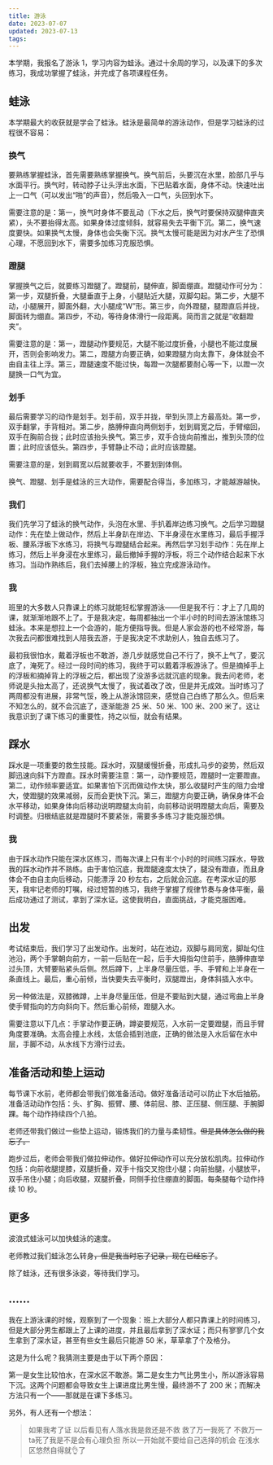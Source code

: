 ```yaml
---
title: 游泳
date: 2023-07-07
updated: 2023-07-13
tags:
---
```

本学期，我报名了游泳 1，学习内容为蛙泳。通过十余周的学习，以及课下的多次练习，我成功掌握了蛙泳，并完成了各项课程任务。

## 蛙泳
本学期最大的收获就是学会了蛙泳。蛙泳是最简单的游泳动作，但是学习蛙泳的过程很不容易：

### 换气
要熟练掌握蛙泳，首先需要熟练掌握换气。换气前后，头要沉在水里，脸部几乎与水面平行。换气时，转动脖子让头浮出水面，下巴贴着水面，身体不动。快速吐出上一口气（可以发出“啪”的声音），然后吸入一口气，头回到水下。

需要注意的是：第一，换气时身体不要乱动（下水之后，换气时要保持双腿伸直夹紧），头不要抬得太高。如果身体过度倾斜，就容易失去平衡下沉。第二，换气速度要快。如果换气太慢，身体也会失衡下沉。换气太慢可能是因为对水产生了恐惧心理，不愿回到水下，需要多加练习克服恐惧。

### 蹬腿
掌握换气之后，就要练习蹬腿了。蹬腿前，腿伸直，脚面绷直。蹬腿动作可分为：第一步，双腿折叠，大腿垂直于上身，小腿贴近大腿，双脚勾起。第二步，大腿不动，小腿展开，脚面外翻，大小腿成“W”形。第三步，向外蹬腿，腿蹬直后并拢，脚面转为绷直。第四步，不动，等待身体滑行一段距离。简而言之就是“收翻蹬夹”。

需要注意的是：第一，蹬腿动作要规范，大腿不能过度折叠，小腿也不能过度展开，否则会影响发力。第二，蹬腿方向要正确，如果蹬腿方向太靠下，身体就会不由自主往上浮。第三，蹬腿速度不能过快，每蹬一次腿都要耐心等一下，以蹬一次腿换一口气为宜。

### 划手
最后需要学习的动作是划手。划手前，双手并拢，举到头顶上方最高处。第一步，双手翻掌，手背相对。第二步，胳膊伸直向两侧划手，划到肩宽之后，手臂缩回，双手在胸前合拢；此时应该抬头换气。第三步，双手合拢向前推出，推到头顶的位置；此时应该低头。第四步，手臂静止不动；此时应该蹬腿。

需要注意的是，划到肩宽以后就要收手，不要划到体侧。

换气、蹬腿、划手是蛙泳的三大动作，需要配合得当，多加练习，才能越游越快。

### 我们
我们先学习了蛙泳的换气动作，头泡在水里、手扒着岸边练习换气。之后学习蹬腿动作：先在垫上做动作，然后上半身趴在岸边、下半身浸在水里练习，最后手握浮板、腰系浮板下水练习，将换气与蹬腿结合起来。再然后学习划手动作：先在岸上练习，然后上半身浸在水里练习，最后撤掉手握的浮板，将三个动作结合起来下水练习。当动作熟练后，我们去掉腰上的浮板，独立完成游泳动作。

### 我
班里的大多数人只靠课上的练习就能轻松掌握游泳——但是我不行：才上了几周的课，就渐渐地跟不上了。于是我决定，每周都抽出一个半小时的时间去游泳馆练习蛙泳。本来是想拉上一个会游的，能方便指导我。但是人家会游的也不经常游，每次我去问都很难找到人陪我去游，于是我决定不求助别人，独自去练习了。

最初我很怕水，戴着浮板也不敢游，游几步就感觉自己不行了，换不上气了，要沉底了，淹死了。经过一段时间的练习，我终于可以戴着浮板游泳了。但是摘掉手上的浮板和摘掉背上的浮板之后，都出现了没游多远就沉底的现象。我去问老师，老师说是头抬太高了，还说换气太慢了，我试着改了改，但是并无成效。当时练习了两周都没有进展，非常气馁，晚上从游泳馆回来，感觉自己白练了那么久。但后来不知怎么的，就不会沉底了，逐渐能游 25 米、50 米、100 米、200 米了。这让我意识到了课下练习的重要性，持之以恒，就会有结果。

## 踩水
踩水是一项重要的救生技能。踩水时，双腿缓慢折叠，形成扎马步的姿势，然后双脚迅速向斜下方蹬直。踩水时需要注意：第一，动作要规范，蹬腿时一定要蹬直。第二，动作频率要适宜。如果害怕下沉而做动作太快，那么收腿时产生的阻力会增大，使蹬腿的效果减弱，反而会更快下沉。第三，蹬腿方向要正确，确保身体不会水平移动，如果身体向后移动说明蹬腿太向前，向前移动说明蹬腿太向后，需要及时调整。归根结底就是蹬腿时不要紧张，需要多多练习才能克服恐惧。

### 我
由于踩水动作只能在深水区练习，而每次课上只有半个小时的时间练习踩水，导致我的踩水动作并不熟练。由于害怕沉底，我蹬腿速度太快了，腿没有蹬直，而且身体会不由自主向后移动，只能漂浮 20 秒左右，之后就会沉底。在考深水证的那天，我牢记老师的叮嘱，经过短暂的练习，我终于掌握了规律节奏与身体平衡，最后成功通过了测试，拿到了深水证。这使我明白，直面挑战，才能克服困难。

## 出发
考试结束后，我们学习了出发动作。出发时，站在池边，双脚与肩同宽，脚趾勾住池沿，两个手掌朝向前方，一前一后贴在一起，后手大拇指勾住前手，胳膊伸直举过头顶，大臂要贴紧头后侧。然后蹲下，上半身尽量压低，手、手臂和上半身在一条直线上。最后，重心前倾，当快要失去平衡时，双腿蹬出，身体斜插入水中。

另一种做法是，双膝微蹲，上半身尽量压低，但是不要贴到大腿，通过弯曲上半身使手臂指向的方向斜向下。然后重心前倾，蹬腿入水。

需要注意以下几点：手掌动作要正确，蹲姿要规范，入水前一定要蹬腿，而且手臂角度要准确。太高会撞上水线，太低会插到池底，正确的做法是入水后留在水中层，手脚不动，从水线下方滑行过去。

## 准备活动和垫上运动
每节课下水前，老师都会带我们做准备活动。做好准备活动可以防止下水后抽筋。准备活动动作包括：头、扩胸、振臂、腰、体前屈、膝、正压腿、侧压腿、手腕脚踝。每个动作持续四个八拍。

老师还带我们做过一些垫上运动，锻炼我们的力量与柔韧性。~~但是具体怎么做的我忘了。~~

跑步过后，老师会带我们做拉伸动作。做好拉伸动作可以充分放松肌肉。拉伸动作包括：向前收腿提膝，双腿折叠，双手十指交叉抱住小腿；向前抬腿，小腿放平，双手吊住小腿；向后收腿，双腿折叠，同侧手拉住绷直的脚面。每条腿每个动作持续 10 秒。

## 更多
波浪式蛙泳可以加快蛙泳的速度。

老师教过我们蛙泳怎么转身~~，但是我当时忘了记录，现在已经忘了~~。

除了蛙泳，还有很多泳姿，等待我们学习。

## ……
我在上游泳课的时候，观察到了一个现象：班上大部分人都只靠课上的时间练习，但是大部分男生都跟上了上课的进度，并且最后拿到了深水证；而只有寥寥几个女生拿到了深水证，甚至有些女生最后只能游 50 米，草草拿了个及格分。

这是为什么呢？我猜测主要是由于以下两个原因：

第一是女生比较怕水，在深水区不敢游。第二是女生力气比男生小，所以游泳容易下沉。这两个问题都会导致女生上课进度比男生慢，最终游不了 200 米；而解决方法只有一个——那就是在课下多练习。

另外，有人还有一个想法：

> 如果我考了证 以后看见有人落水我是救还是不救 救了万一我死了 不救万一ta死了我是不是会有心理负担 所以一开始就不要给自己选择的机会 在浅水区悠然自得就👌了

